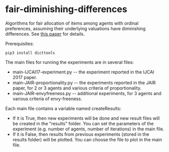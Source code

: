 # fair-diminishing-differences

Algorithms for fair allocation of items among agents with ordinal preferences,
assuming their underlying valuations have diminishing differences.
See [this paper](https://arxiv.org/abs/1705.07993) for details.

Prerequisites:

    pip3 install dicttools

The main files for running the experiments are in several files:

*  main-IJCAI17-experiment.py -- the experiment reported in the IJCAI 2017 paper.
*  main-JAIR-proportionality.py -- the experiments reported in the JAIR paper, for 2 or 3 agents and various criteria of proportionality.
*  main-JAIR-envyfreeness.py -- additional experiments, for 3 agents and various criteria of envy-freeness.

Each main file contains a variable named createResults:

* If it is True, then new experiments will be done and new result files will be created in the "results" folder.
You can set the parameters of the experiment (e.g. number of agents, number of iterations) in the main file. 
* If it is False, then results from previous experiments (stored in the results folder) will be plotted. 
You can choose the file to plot in the main file.
 
